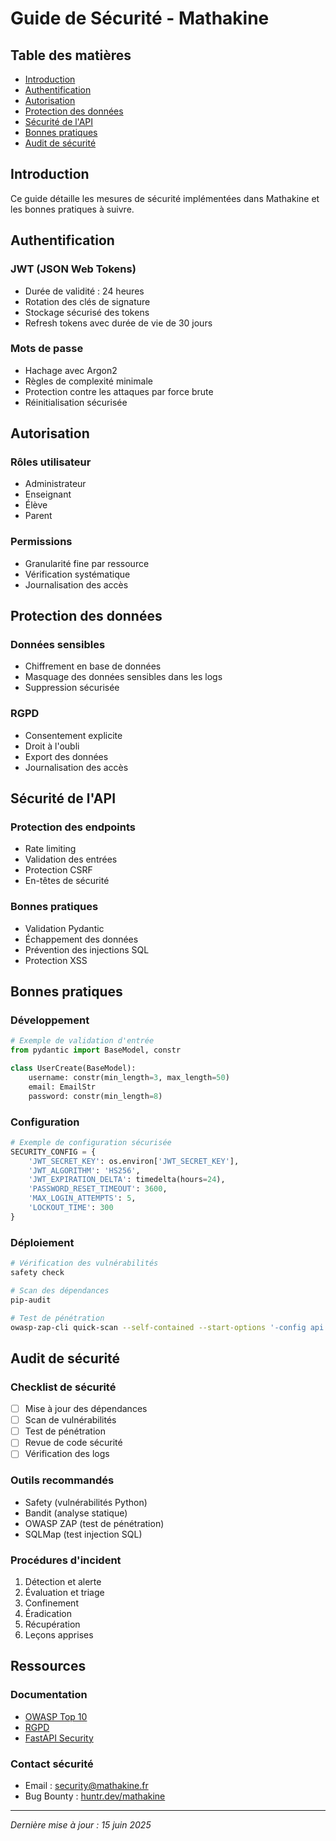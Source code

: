 # Guide de Sécurité - Mathakine

## Table des matières
- [Introduction](#introduction)
- [Authentification](#authentification)
- [Autorisation](#autorisation)
- [Protection des données](#protection-des-données)
- [Sécurité de l'API](#sécurité-de-lapi)
- [Bonnes pratiques](#bonnes-pratiques)
- [Audit de sécurité](#audit-de-sécurité)

## Introduction

Ce guide détaille les mesures de sécurité implémentées dans Mathakine et les bonnes pratiques à suivre.

## Authentification

### JWT (JSON Web Tokens)
- Durée de validité : 24 heures
- Rotation des clés de signature
- Stockage sécurisé des tokens
- Refresh tokens avec durée de vie de 30 jours

### Mots de passe
- Hachage avec Argon2
- Règles de complexité minimale
- Protection contre les attaques par force brute
- Réinitialisation sécurisée

## Autorisation

### Rôles utilisateur
- Administrateur
- Enseignant
- Élève
- Parent

### Permissions
- Granularité fine par ressource
- Vérification systématique
- Journalisation des accès

## Protection des données

### Données sensibles
- Chiffrement en base de données
- Masquage des données sensibles dans les logs
- Suppression sécurisée

### RGPD
- Consentement explicite
- Droit à l'oubli
- Export des données
- Journalisation des accès

## Sécurité de l'API

### Protection des endpoints
- Rate limiting
- Validation des entrées
- Protection CSRF
- En-têtes de sécurité

### Bonnes pratiques
- Validation Pydantic
- Échappement des données
- Prévention des injections SQL
- Protection XSS

## Bonnes pratiques

### Développement
```python
# Exemple de validation d'entrée
from pydantic import BaseModel, constr

class UserCreate(BaseModel):
    username: constr(min_length=3, max_length=50)
    email: EmailStr
    password: constr(min_length=8)
```

### Configuration
```python
# Exemple de configuration sécurisée
SECURITY_CONFIG = {
    'JWT_SECRET_KEY': os.environ['JWT_SECRET_KEY'],
    'JWT_ALGORITHM': 'HS256',
    'JWT_EXPIRATION_DELTA': timedelta(hours=24),
    'PASSWORD_RESET_TIMEOUT': 3600,
    'MAX_LOGIN_ATTEMPTS': 5,
    'LOCKOUT_TIME': 300
}
```

### Déploiement
```bash
# Vérification des vulnérabilités
safety check

# Scan des dépendances
pip-audit

# Test de pénétration
owasp-zap-cli quick-scan --self-contained --start-options '-config api.disablekey=true'
```

## Audit de sécurité

### Checklist de sécurité
- [ ] Mise à jour des dépendances
- [ ] Scan de vulnérabilités
- [ ] Test de pénétration
- [ ] Revue de code sécurité
- [ ] Vérification des logs

### Outils recommandés
- Safety (vulnérabilités Python)
- Bandit (analyse statique)
- OWASP ZAP (test de pénétration)
- SQLMap (test injection SQL)

### Procédures d'incident
1. Détection et alerte
2. Évaluation et triage
3. Confinement
4. Éradication
5. Récupération
6. Leçons apprises

## Ressources

### Documentation
- [OWASP Top 10](https://owasp.org/Top10/)
- [RGPD](https://www.cnil.fr/fr/rgpd)
- [FastAPI Security](https://fastapi.tiangolo.com/tutorial/security/)

### Contact sécurité
- Email : security@mathakine.fr
- Bug Bounty : [huntr.dev/mathakine](https://huntr.dev/mathakine)

---

*Dernière mise à jour : 15 juin 2025* 